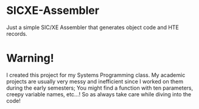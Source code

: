 # SICXE-Assembler
 Just a simple SIC/XE Assembler that generates object code and HTE records.

# Warning!
 I created this project for my Systems Programming class. My academic projects are usually very messy and inefficient since I worked on them during the early semesters; You might find a function with ten parameters, creepy variable names, etc...! So as always take care while diving into the code!